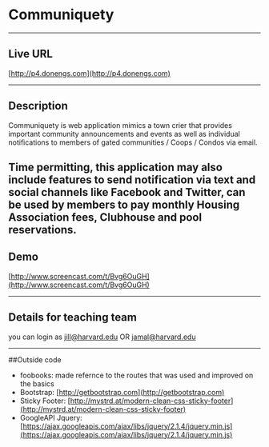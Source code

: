 # Communiquety

----
## Live URL

[http://p4.donengs.com](http://p4.donengs.com)

----
## Description

Communiquety is web application mimics a town crier that provides important community announcements and events as well as individual notifications to members of gated communities / Coops / Condos via email. 

Time permitting, this application may also include features to send notification via text and social channels like Facebook and Twitter, can be used by members to pay monthly Housing Association fees, Clubhouse and pool reservations.
----

## Demo

[http://www.screencast.com/t/Bvg6OuGH](http://www.screencast.com/t/Bvg6OuGH)

----
## Details for teaching team

you can login as jill@harvard.edu OR jamal@harvard.edu

----
##Outside code

* foobooks: made refernce to the routes that was used  and improved on the basics
* Bootstrap: [http://getbootstrap.com](http://getbootstrap.com)
* Sticky Footer: [http://mystrd.at/modern-clean-css-sticky-footer](http://mystrd.at/modern-clean-css-sticky-footer)
* GoogleAPI Jquery: [https://ajax.googleapis.com/ajax/libs/jquery/2.1.4/jquery.min.js](https://ajax.googleapis.com/ajax/libs/jquery/2.1.4/jquery.min.js)
